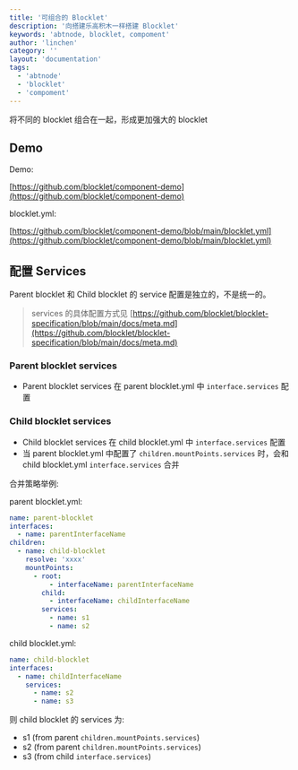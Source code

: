 ```yaml
---
title: '可组合的 Blocklet'
description: '向搭建乐高积木一样搭建 Blocklet'
keywords: 'abtnode, blocklet, compoment'
author: 'linchen'
category: ''
layout: 'documentation'
tags:
  - 'abtnode'
  - 'blocklet'
  - 'compoment'
---
```


将不同的 blocklet 组合在一起，形成更加强大的 blocklet

## Demo

Demo:

[https://github.com/blocklet/component-demo](https://github.com/blocklet/component-demo)

blocklet.yml:

[https://github.com/blocklet/component-demo/blob/main/blocklet.yml](https://github.com/blocklet/component-demo/blob/main/blocklet.yml)


## 配置 Services

Parent blocklet 和 Child blocklet 的 service 配置是独立的，不是统一的。

> services 的具体配置方式见 [https://github.com/blocklet/blocklet-specification/blob/main/docs/meta.md](https://github.com/blocklet/blocklet-specification/blob/main/docs/meta.md)

### Parent blocklet services
- Parent blocklet services 在 parent blocklet.yml 中 `interface.services` 配置

### Child blocklet services
- Child blocklet services 在 child blocklet.yml 中 `interface.services` 配置
- 当 parent blocklet.yml 中配置了 `children.mountPoints.services` 时，会和 child blocklet.yml `interface.services` 合并

合并策略举例:

parent blocklet.yml:

```yml
name: parent-blocklet
interfaces:
  - name: parentInterfaceName
children:
  - name: child-blocklet
    resolve: 'xxxx'
    mountPoints:
      - root:
          - interfaceName: parentInterfaceName
        child:
          - interfaceName: childInterfaceName
        services:
          - name: s1
          - name: s2
```

child blocklet.yml:

```yml
name: child-blocklet
interfaces:
  - name: childInterfaceName
    services:
      - name: s2
      - name: s3
```

则 child blocklet 的 services 为:
- s1 (from parent `children.mountPoints.services`)
- s2 (from parent `children.mountPoints.services`)
- s3 (from child `interface.services`)